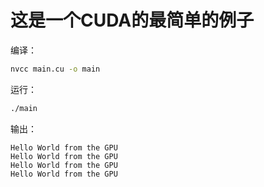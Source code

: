 
# 这是一个CUDA的最简单的例子
编译：
```bash
nvcc main.cu -o main
```
运行：
```bash
./main
```
输出：
```
Hello World from the GPU
Hello World from the GPU
Hello World from the GPU
Hello World from the GPU
```